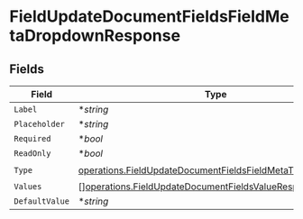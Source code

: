 # FieldUpdateDocumentFieldsFieldMetaDropdownResponse


## Fields

| Field                                                                                                                                  | Type                                                                                                                                   | Required                                                                                                                               | Description                                                                                                                            |
| -------------------------------------------------------------------------------------------------------------------------------------- | -------------------------------------------------------------------------------------------------------------------------------------- | -------------------------------------------------------------------------------------------------------------------------------------- | -------------------------------------------------------------------------------------------------------------------------------------- |
| `Label`                                                                                                                                | **string*                                                                                                                              | :heavy_minus_sign:                                                                                                                     | N/A                                                                                                                                    |
| `Placeholder`                                                                                                                          | **string*                                                                                                                              | :heavy_minus_sign:                                                                                                                     | N/A                                                                                                                                    |
| `Required`                                                                                                                             | **bool*                                                                                                                                | :heavy_minus_sign:                                                                                                                     | N/A                                                                                                                                    |
| `ReadOnly`                                                                                                                             | **bool*                                                                                                                                | :heavy_minus_sign:                                                                                                                     | N/A                                                                                                                                    |
| `Type`                                                                                                                                 | [operations.FieldUpdateDocumentFieldsFieldMetaTypeDropdown](../../models/operations/fieldupdatedocumentfieldsfieldmetatypedropdown.md) | :heavy_check_mark:                                                                                                                     | N/A                                                                                                                                    |
| `Values`                                                                                                                               | [][operations.FieldUpdateDocumentFieldsValueResponse3](../../models/operations/fieldupdatedocumentfieldsvalueresponse3.md)             | :heavy_minus_sign:                                                                                                                     | N/A                                                                                                                                    |
| `DefaultValue`                                                                                                                         | **string*                                                                                                                              | :heavy_minus_sign:                                                                                                                     | N/A                                                                                                                                    |